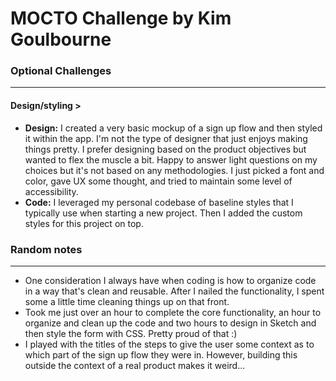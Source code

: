 # MOCTO Challenge by Kim Goulbourne

### Optional Challenges
---

#### **Design/styling** >

- **Design:** I created a very basic mockup of a sign up flow and then styled it within the app. I'm not the type of designer that just enjoys making things pretty. I prefer designing based on the product objectives but wanted to flex the muscle a bit. Happy to answer light questions on my choices but it's not based on any methodologies. I just picked a font and color, gave UX some thought, and tried to maintain some level of accessibility.
- **Code:** I leveraged my personal codebase of baseline styles that I typically use when starting a new project. Then I added the custom styles for this project on top. 

### Random notes
---

- One consideration I always have when coding is how to organize code in a way that's clean and reusable. After I nailed the functionality, I spent some a little time cleaning things up on that front.
- Took me just over an hour to complete the core functionality, an hour to organize and clean up the code and two hours to design in Sketch and then style the form with CSS. Pretty proud of that :)
- I played with the titles of the steps to give the user some context as to which part of the sign up flow they were in. However, building this outside the context of a real product makes it weird...